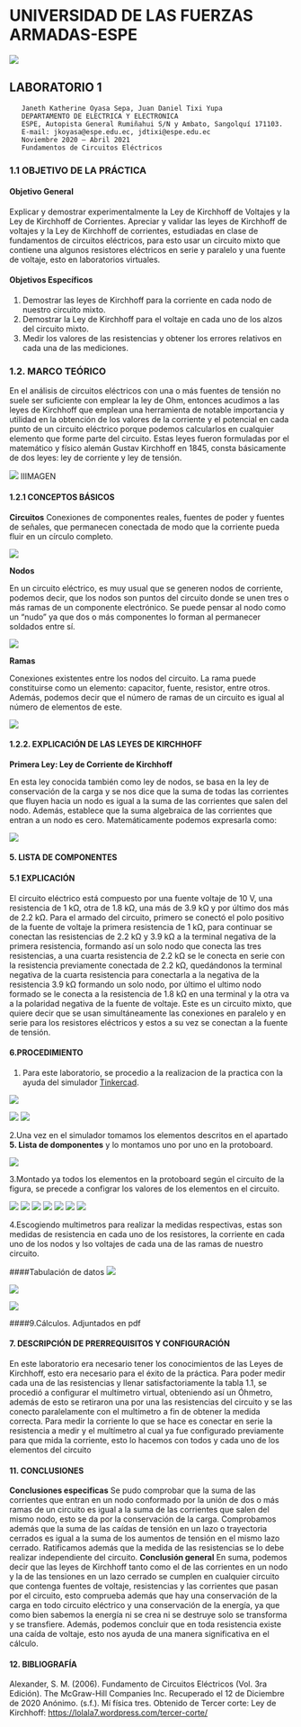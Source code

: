 # UNIVERSIDAD DE LAS FUERZAS ARMADAS-ESPE

![](https://pbs.twimg.com/profile_images/712307087577993217/D8_89Lg4_400x400.jpg)

##  LABORATORIO 1

                                                                            
                                                                            
                                                                            
                                                                            
                                                                            
                                                                            
                                                                           
                                                                           
       Janeth Katherine Oyasa Sepa, Juan Daniel Tixi Yupa
       DEPARTAMENTO DE ELECTRICA Y ELECTRONICA
       ESPE, Autopista General Rumiñahui S/N y Ambato, Sangolquí 171103.
       E-mail: jkoyasa@espe.edu.ec, jdtixi@espe.edu.ec
       Noviembre 2020 – Abril 2021
       Fundamentos de Circuitos Eléctricos
       
### 1.1 OBJETIVO DE LA PRÁCTICA
#### Objetivo General
Explicar y demostrar experimentalmente la Ley de Kirchhoff de Voltajes y la Ley de
Kirchhoff de Corrientes.
Apreciar y validar las leyes de Kirchhoff de voltajes y la Ley de Kirchhoff de corrientes,
estudiadas en clase de fundamentos de circuitos eléctricos, para esto usar un circuito
mixto que contiene una algunos resistores eléctricos en serie y paralelo y una fuente de
voltaje, esto en laboratorios virtuales.
#### Objetivos Específicos
 1. Demostrar las leyes de Kirchhoff para la corriente en cada nodo de nuestro circuito mixto.
 2. Demostrar la Ley de Kirchhoff para el voltaje en cada uno de los alzos del circuito mixto.
 3. Medir los valores de las resistencias y obtener los errores relativos en cada una de las mediciones.
 
 ### 1.2. MARCO TEÓRICO
 
En el análisis de circuitos eléctricos con una o más fuentes de tensión no suele ser
suficiente con emplear la ley de Ohm, entonces acudimos a las leyes de Kirchhoff que
emplean una herramienta de notable importancia y utilidad en la obtención de los
valores de la corriente y el potencial en cada punto de un circuito eléctrico porque
podemos calcularlos en cualquier elemento que forme parte del circuito. Estas leyes
fueron formuladas por el matemático y físico alemán Gustav Kirchhoff en 1845, consta
básicamente de dos leyes: ley de corriente y ley de tensión.

![](https://i2.wp.com/www.biografiasyvidas.com/biografia/k/fotos/kirchhoff.jpg?zoom=2)
IIIMAGEN  

#### 1.2.1 CONCEPTOS BÁSICOS

**Circuitos**
Conexiones de componentes reales, fuentes de poder y fuentes de señales, que
permanecen conectada de modo que la corriente pueda fluir en un círculo completo.

![](https://www.areatecnologia.com/electricidad/imagenes/partes-circuitos-electricos.jpg)

**Nodos**

En un circuito eléctrico, es muy usual que se generen nodos de corriente, podemos decir,
que los nodos son puntos del circuito donde se unen tres o más ramas de un componente
electrónico. Se puede pensar al nodo como un “nudo” ya que dos o más componentes
lo forman al permanecer soldados entre sí.

![](https://upload.wikimedia.org/wikipedia/commons/d/dc/FIGURA_NODOS_fix.JPG)

**Ramas**

Conexiones existentes entre los nodos del circuito. La rama puede constituirse como un
elemento: capacitor, fuente, resistor, entre otros. Además, podemos decir que el número
de ramas de un circuito es igual al número de elementos de este.

![](https://upload.wikimedia.org/wikipedia/commons/thumb/c/cc/EjemploCircuito.png/300px-EjemploCircuito.png)

#### 1.2.2. EXPLICACIÓN DE LAS LEYES DE KIRCHHOFF

**Primera Ley: Ley de Corriente de Kirchhoff**

En esta ley conocida también como ley de nodos, se basa en la ley de conservación de
la carga y se nos dice que la suma de todas las corrientes que fluyen hacia un nodo es
igual a la suma de las corrientes que salen del nodo. Además, establece que la suma
algebraica de las corrientes que entran a un nodo es cero.
Matemáticamente podemos expresarla como:


![](https://unpoquillodetodo.files.wordpress.com/2015/02/art096-kirchoff-fig1.jpg)


#### 5. LISTA DE COMPONENTES


[](https://scontent.fuio16-1.fna.fbcdn.net/v/t1.0-9/132662491_217205329845511_1414132981932186572_n.jpg?_nc_cat=109&ccb=2&_nc_sid=730e14&_nc_eui2=AeEP6Omz-ZiqwfHzYs5hYZwTboempE_SKC5uh6akT9IoLt7XlQPKbHtnSGuFnDPWScYU42f_NiDIOK43CvGGuZXK&_nc_ohc=6RhA_xoz6fsAX859CJs&_nc_ht=scontent.fuio16-1.fna&oh=2a0f09f8c754383c869a57f78474b554&oe=60073C5A)

#### 5.1 EXPLICACIÓN

El circuito eléctrico está compuesto por una fuente voltaje de 10 V, una resistencia de 1
kΩ, otra de 1.8 kΩ, una más de 3.9 kΩ y por último dos más de 2.2 kΩ.
Para el armado del circuito, primero se conectó el polo positivo de la fuente de voltaje la
primera resistencia de 1 kΩ, para continuar se conectan las resistencias de 2.2 kΩ y 3.9
kΩ a la terminal negativa de la primera resistencia, formando así un solo nodo que conecta
las tres resistencias, a una cuarta resistencia de 2.2 kΩ se le conecta en serie con la
resistencia previamente conectada de 2.2 kΩ, quedándonos la terminal negativa de la
cuarta resistencia para conectarla a la negativa de la resistencia 3.9 kΩ formando un solo
nodo, por último el ultimo nodo formado se le conecta a la resistencia de 1.8 kΩ en una
terminal y la otra va a la polaridad negativa de la fuente de voltaje.
Este es un circuito mixto, que quiere decir que se usan simultáneamente las conexiones
en paralelo y en serie para los resistores eléctricos y estos a su vez se conectan a la fuente
de tensión.

#### 6.PROCEDIMIENTO

1. Para este laboratorio, se procedio a la realizacion de la practica con la ayuda del simulador [Tinkercad](https://www.tinkercad.com/dashboard).


![](https://lh3.googleusercontent.com/proxy/1IemWBefI6bSACGG3IbzVN2DO3pIt7_FDFBCOE6AprRdV41iHPbut-3EWpu1SlUKS9uJAKWVEgyLTofBcQyKLUyQkEuySDOEHnjv67sSX5g0Yzhak0MQJTFLiRmmn2c_WfQ)



![](https://lh3.googleusercontent.com/proxy/CEZYVeIO4d3XLhCkmErl7Iqs9Z07a4Jr53cXgXZldmYBMeXbtJVIe2-oOY5t6QP82SheXL7VWyAMSyF2lkcSfCpSg6ZxxQkrM33T85MEcrO2YlyRs5SuV2D5tP0)
![](https://scontent.fuio16-1.fna.fbcdn.net/v/t1.0-9/132042839_217209076511803_5383469819908746436_n.jpg?_nc_cat=101&ccb=2&_nc_sid=730e14&_nc_eui2=AeFb9d1A6XMq1rAW3fVYS3htfws9CZctBE9_Cz0Jly0ETyeocD2g7HqK7C3sE3Un63Fi8AcEPoPEFkEdIQrlarob&_nc_ohc=8n07sXaqeOEAX9ifwsC&_nc_ht=scontent.fuio16-1.fna&oh=55c6162e6d7187d3c65ddceabb0ccdee&oe=6005A5CE)

2.Una vez en el simulador tomamos los elementos descritos en el apartado **5. Lista de domponentes** y lo montamos uno por uno en la protoboard.


![](https://scontent.fuio16-1.fna.fbcdn.net/v/t1.0-9/132392059_217209269845117_5933821204529094105_n.jpg?_nc_cat=101&ccb=2&_nc_sid=730e14&_nc_eui2=AeGbCXDfbwgGsfjrlACdtOB3qQg_T62zK82pCD9PrbMrzb1NEg83-RrF1I2h2sRRTswXntViz2DspjKiTkJ6xhZy&_nc_ohc=-Exn2Zs10nUAX9IuiHx&_nc_ht=scontent.fuio16-1.fna&oh=7114817287585631899a63678e6eb622&oe=60076967)

3.Montado ya todos los elementos en la protoboard según el circuito de la figura, se precede a configrar los valores de los elementos en el circuito.

![](https://scontent.fuio16-1.fna.fbcdn.net/v/t1.0-9/132034564_217209263178451_3634007756564976388_n.jpg?_nc_cat=111&ccb=2&_nc_sid=730e14&_nc_eui2=AeHKy4J6cU824gaqfqKljyO1x9U_ac9a7UzH1T9pz1rtTIRUEggmyCGRkZt1GMI3XpubLD0DfoBHJ9QeOXFNvhTa&_nc_ohc=FsOzNg7MTGsAX_viANH&_nc_ht=scontent.fuio16-1.fna&oh=9198b37c97d61dbe347e7e0724e800f3&oe=6005D6B3)
![](https://scontent.fuio16-1.fna.fbcdn.net/v/t1.0-9/132296301_217209489845095_1491379277984396205_n.jpg?_nc_cat=100&ccb=2&_nc_sid=730e14&_nc_eui2=AeFbpbpr6dK0I0oWk-yJnpxwdsUIV-IV9SR2xQhX4hX1JIxQNTOL4abMnKFYGuSu5mavPg0XJ4TVHjl9rzMlarrs&_nc_ohc=A8SEsW0dJCgAX-8g1kA&_nc_ht=scontent.fuio16-1.fna&oh=f1b85e3ef7f0894187912e822b66313f&oe=600734E7)
![](https://scontent.fuio16-1.fna.fbcdn.net/v/t1.0-9/132430866_217209506511760_7062171185969362447_n.jpg?_nc_cat=107&ccb=2&_nc_sid=730e14&_nc_eui2=AeGp-CVtOfXkIBYRsFc3hJfNhCajd965O2yEJqN33rk7bGzxMZ5tF1wEaRaSIaZAMxJmElZS4WjH0gGCH-pQN3nf&_nc_ohc=QeBjCjTmRNMAX_L4OgA&_nc_ht=scontent.fuio16-1.fna&oh=76e585e9ae0106188fe15aaa8be8c832&oe=6007FE68)
![](https://scontent.fuio16-1.fna.fbcdn.net/v/t1.0-9/132415962_217209579845086_2374059460067565889_n.jpg?_nc_cat=100&ccb=2&_nc_sid=730e14&_nc_eui2=AeG-ihMG3IqZPL6RPJC3iMjm04BQz7OUGYfTgFDPs5QZhzO0p4lqaLUwdAAt9Mn0bRroFpCCi9IhutY70Gb5CK9k&_nc_ohc=AjogEh-5csMAX-DP7rV&_nc_ht=scontent.fuio16-1.fna&oh=a51187435b9789e30ee01ee5c87e687d&oe=600805D5)
![](https://scontent.fuio16-1.fna.fbcdn.net/v/t1.0-9/132045463_217209783178399_7829871240952338511_n.jpg?_nc_cat=103&ccb=2&_nc_sid=730e14&_nc_eui2=AeHH1cQ1bkzuWsg1MrSzoB3ELes_j4Gr0p4t6z-PgavSnuxnGJ-kCVYlemi-HO9hQuKE7E4aW7QhUbx6X5S1Yuw4&_nc_ohc=7Mr5csTqbQcAX9iiWxC&_nc_ht=scontent.fuio16-1.fna&oh=ef0577ada803c4dae53456db9ae0cad8&oe=600862C5)
![](https://scontent.fuio16-1.fna.fbcdn.net/v/t1.0-9/132643021_217209833178394_8694221434235950187_n.jpg?_nc_cat=107&ccb=2&_nc_sid=730e14&_nc_eui2=AeF00P1CkEoQSgpFf043ykyQIKMgwU06guEgoyDBTTqC4SL0hu9ZJhhLh8gcF81bI7nxxIAwo5L0B_AMvztjrmUj&_nc_ohc=6rL1X4UDWGMAX-83Z7b&_nc_ht=scontent.fuio16-1.fna&oh=32e071693356a07662910a09a91cd26e&oe=60077F9E)
![](https://scontent.fuio16-1.fna.fbcdn.net/v/t1.0-9/132640921_217209856511725_9142946458189700742_n.jpg?_nc_cat=110&ccb=2&_nc_sid=730e14&_nc_eui2=AeGcPk1msIYethDpY6mKcsTDmhykdGu9Ut2aHKR0a71S3RKI-cPuHju1zX0HrHfbWqi6-eGEGsktK4pnMskdFGK4&_nc_ohc=K8-V3Vbm5sEAX-Q_aRx&_nc_ht=scontent.fuio16-1.fna&oh=6a977cdcbbe65234ff5d2351a6605479&oe=60061051)

4.Escogiendo multimetros para realizar la medidas respectivas, estas son medidas de resistencia en cada uno de los resistores, la corriente en cada uno de los nodos y lso voltajes de cada una de las ramas de nuestro circuito.

####Tabulación de datos
![](https://scontent.fuio16-1.fna.fbcdn.net/v/t1.0-9/132418176_217216526511058_7702461782052022655_n.jpg?_nc_cat=102&ccb=2&_nc_sid=730e14&_nc_eui2=AeFiT4r1kpybqd2ecbftGAV2Rk7ll0tYTY9GTuWXS1hNj4o8ewam4PFe1FV121G7MK9pF04-CcCzPq19D4BbpEdw&_nc_ohc=4Pi8gxt47Q4AX_09UaQ&_nc_ht=scontent.fuio16-1.fna&oh=d2b1d07c7b229672aa1bdbe4de8ade7b&oe=60065051)

![](https://scontent.fuio16-1.fna.fbcdn.net/v/t1.0-9/132479627_217236383175739_1902062931191202994_n.jpg?_nc_cat=104&ccb=2&_nc_sid=730e14&_nc_eui2=AeEv1ovkOpp-SCiGZSbzJ_HrpQWBYJHZZrqlBYFgkdlmuidgAekmQLgDjrId3gBfL4vAvM9Q7izGLvWCrJQmzgu2&_nc_ohc=aie1InKjfsAAX-wIV_G&_nc_ht=scontent.fuio16-1.fna&oh=287c9a33907d816c188a8a678f0aa91f&oe=60088EA0)

![](https://scontent.fuio16-1.fna.fbcdn.net/v/t1.0-9/132500529_217236376509073_2117480171907919355_n.jpg?_nc_cat=105&ccb=2&_nc_sid=730e14&_nc_eui2=AeFGyofnZAbYAc4YRcqQd4Qd3vxt2XfW9GXe_G3Zd9b0ZSsjU64Cx_fw_RQgbY6b2uXL-dFtDvtdiaulgWLSe7CN&_nc_ohc=KzXiadh9vq0AX_NA0gw&_nc_ht=scontent.fuio16-1.fna&oh=709e5d589d7f1e3294ef625bf8bbb38f&oe=60051906)

####9.Cálculos.
Adjuntados en pdf

#### 7. DESCRIPCIÓN DE PRERREQUISITOS Y CONFIGURACIÓN

En este laboratorio era necesario tener los conocimientos de las Leyes de Kirchhoff, esto
era necesario para el éxito de la práctica.
Para poder medir cada una de las resistencias y llenar satisfactoriamente la tabla 1.1, se
procedió a configurar el multímetro virtual, obteniendo así un Óhmetro, además de esto
se retiraron una por una las resistencias del circuito y se las conecto paralelamente con el
multímetro a fin de obtener la medida correcta.
Para medir la corriente lo que se hace es conectar en serie la resistencia a medir y el
multímetro al cual ya fue configurado previamente para que mida la corriente, esto lo
hacemos con todos y cada uno de los elementos del circuito

#### 11. CONCLUSIONES

**Conclusiones especificas**
Se pudo comprobar que la suma de las corrientes que entran en un nodo conformado por
la unión de dos o más ramas de un circuito es igual a la suma de las corrientes que salen
del mismo nodo, esto se da por la conservación de la carga.
Comprobamos además que la suma de las caídas de tensión en un lazo o trayectoria
cerrados es igual a la suma de los aumentos de tensión en el mismo lazo cerrado.
Ratificamos además que la medida de las resistencias se lo debe realizar independiente
del circuito.
**Conclusión general**
En suma, podemos decir que las leyes de Kirchhoff tanto como el de las corrientes en un
nodo y la de las tensiones en un lazo cerrado se cumplen en cualquier circuito que
contenga fuentes de voltaje, resistencias y las corrientes que pasan por el circuito, esto
comprueba además que hay una conservación de la carga en todo circuito eléctrico y una
conservación de la energía, ya que como bien sabemos la energía ni se crea ni se destruye
solo se transforma y se transfiere. Además, podemos concluir que en toda resistencia
existe una caída de voltaje, esto nos ayuda de una manera significativa en el cálculo.

#### 12. BIBLIOGRAFÍA
Alexander, S. M. (2006). Fundamento de Circuitos Eléctricos (Vol. 3ra Edición). The McGraw-Hill
Companies Inc. Recuperado el 12 de Diciembre de 2020
Anónimo. (s.f.). Mí física tres. Obtenido de Tercer corte: Ley de Kirchhoff:
https://lolala7.wordpress.com/tercer-corte/



